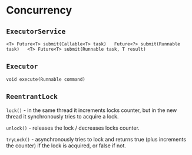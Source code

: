 # Concurrency

## `ExecutorService`

`<T> Future<T> submit(Callable<T> task)  
Future<?> submit(Runnable task)  
<T> Future<T> submit(Runnable task, T result)`

## `Executor`

`void execute(Runnable command)`

## `ReentrantLock`

`lock()` - in the same thread it increments locks counter, but in the new thread it synchronously tries to acquire a lock.

`unlock()` - releases the lock / decreases locks counter.

`tryLock()` - asynchronously tries to lock and returns true \(plus increments the counter\) if the lock is acquired, or false if not.

